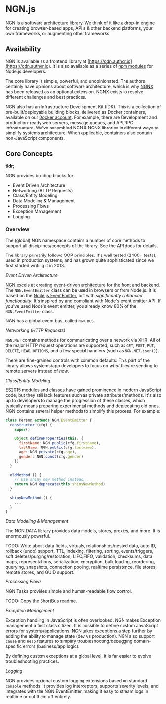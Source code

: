 # NGN.js

NGN is a software architecture library. We think of it like a drop-in engine
for creating browser-based apps, API's & other backend platforms, your own
frameworks, or augmenting other frameworks.

## Availability

NGN is available as a frontend library at [https://cdn.author.io](https://cdn.author.io).
It is also available as a series of [npm modules](https://www.npmjs.com/org/ngnjs)
for Node.js developers.

The core library is simple, powerful, and unopinionated. The authors certainly
have opinions about software architecture, which is why [NGNX](https://github.com/ngnjs/NGNX) has been released as an optional extension.
NGNX exists to resolve different challenges and best practices.

NGN also has an Infrastructure Development Kit (IDK). This is a collection of
pre-built/deployable building blocks, delivered as Docker containers, available on our [Docker account](https://hub.docker.com/r/ngnjs/). For example, there are Development
and production-ready web servers, message queues, and API/RPC infrastructure. We've assembled NGN & NGNX libraries in different ways to simplify systems architecture. When applicable, containers also contain non-JavaScript components.

## Core Concepts

**tldr;**

NGN provides building blocks for:

- Event Driven Architecture
- Networking (HTTP Requests)
- Class/Entity Modeling
- Data Modeling & Management
- Processing Flows
- Exception Management
- Logging

### Overview

The (global) NGN namespace contains a number of core methods to support
all disciplines/concepts of the library. See the API docs for details.

The library primarily follows [OOP](https://en.wikipedia.org/wiki/Object-oriented_programming) principles. It's
well tested (2400+ tests), used in production systems, and has grown quite
sophisticated since we first started writing it in 2013.

_Event Driven Architecture_

NGN excels at creating [event-driven architecture](https://en.wikipedia.org/wiki/Event-driven_architecture) for the front and backend. The `NGN.EventEmitter` class can be used in browsers or from Node.js. It is based on the [Node.js EventEmitter](https://nodejs.org/dist/latest-v8.x/docs/api/events.html#events_class_eventemitter), but with _significantly enhanced functionality_. It's inspired by
and compliant with Node's event emitter API. If you've used Node's event emitter, you already know 80% of the `NGN.EventEmitter` class.

NGN has a global event bus, called `NGN.BUS`.

_Networking (HTTP Requests)_

`NGN.NET` contains methods for communicating over a network via XHR. All of
the major HTTP request operations are supported, such as `GET`, `POST`, `PUT`,
`DELETE`, `HEAD`, `OPTIONS`, and a few special handlers (such as `NGN.NET.json()`).

There are fine-grained controls with common defaults. This part of the library
allows systems/app developers to focus on _what_ they're sending to remote
servers instead of _how_.

_Class/Entity Modeling_

ES2015 modules and classes have gained prominence in modern JavaScript code, but
they still lack features such as private attributes/methods. It's also up to
developers to manage the progression of these classes, which typically means
preparing experimental methods and deprecating old ones. NGN contains several
helper methods to simplify this process. For example:

```js
class Person extends NGN.EventEmitter {
  constructor (cfg) {
    super()

    Object.defineProperties(this, {
      firstName: NGN.public(cfg.firstname),
      lastName: NGN.public(cfg.lastname),
      age: NGN.private(cfg.age),
      gender: NGN.const(cfg.gender)
    })
  }

  oldMethod () {
    // Use shiny new method instead.
    return NGN.deprecate(this.shinyNewMethod)
  }

  shinyNewMethod () {
    ...
  }
}
```

_Data Modeling & Management_

The NGN.DATA library provides data models, stores, proxies, and more. It is
enormously powerful.

TODO: Write about data fields, virtuals, relationships/nested data, auto ID,
rollback (undo) support, TTL, indexing, filtering, sorting, events/triggers,
soft deletes/purging/restoration, LIFO/FIFO, validation, checksums, data maps,
representations, serialization, encryption, bulk loading, reordering, querying,
snapshots, connection pooling, realtime persistence, file stores, remote stores,
and GUID support.

_Processing Flows_

NGN.Tasks provides simple and human-readable flow control.

TODO: Copy the ShortBus readme.

_Exception Management_

Exception handling in JavaScript is often overlooked. NGN makes Exception management
a first class citizen. It is possible to define custom JavaScript errors for
systems/applications. NGN takes exceptions a step further by adding the ability
to manage state (dev vs production). NGN also support `cause` and `help` features
to simplify troubleshooting/debugging domain-specific errors (business/app logic).

By defining custom exceptions at a global level, it is far easier to evolve
troubleshooting practices.

_Logging_

NGN provides optional custom logging extensions based on standard `console`
methods. It provides log interceptors, supports severity levels, and integrates
with the NGN.EventEmitter, making it easy to stream logs in realtime or cut them
off entirely.
